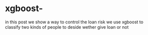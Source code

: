 # xgboost-

in this post we show a way to control the loan risk
we use xgboost to classify two kinds of people to deside wether give loan or not
